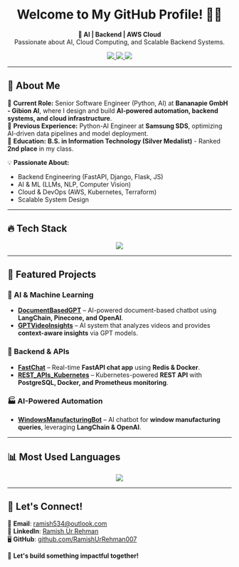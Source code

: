 <h1 align="center">Welcome to My GitHub Profile! 👨‍💻</h1>
<p align="center">
  <strong>🚀 AI | Backend | AWS Cloud</strong><br>
  Passionate about AI, Cloud Computing, and Scalable Backend Systems.
</p>

<p align="center">
  <a href="https://www.linkedin.com/in/ramish-ur-rehman-432971175/">
    <img src="https://img.shields.io/badge/LinkedIn-Connect-blue?style=flat&logo=linkedin">
  </a>
  <a href="mailto:ramish534@outlook.com">
    <img src="https://img.shields.io/badge/Email-Contact%20Me-red?style=flat&logo=gmail">
  </a>
  <a href="https://github.com/RamishUrRehman007">
    <img src="https://img.shields.io/badge/GitHub-Follow%20Me-black?style=flat&logo=github">
  </a>
</p>

---

## 🚀 About Me

🔹 **Current Role:** Senior Software Engineer (Python, AI) at **Bananapie GmbH - Gibion AI**, where I design and build **AI-powered automation, backend systems, and cloud infrastructure**.  
🔹 **Previous Experience:** Python-AI Engineer at **Samsung SDS**, optimizing AI-driven data pipelines and model deployment.  
🔹 **Education:** **B.S. in Information Technology (Silver Medalist)** - Ranked **2nd place** in my class.  

💡 **Passionate About:** 
- Backend Engineering (FastAPI, Django, Flask, JS)
- AI & ML (LLMs, NLP, Computer Vision)  
- Cloud & DevOps (AWS, Kubernetes, Terraform)  
- Scalable System Design  

---

## 🔥 Tech Stack  
<p align="center">
  <img src="https://skillicons.dev/icons?i=python,fastapi,django,flask,tensorflow,pytorch,postgresql,mongodb,redis,docker,kubernetes,aws,git,github,linux" />
</p>

---

## 📌 Featured Projects  
### 🤖 AI & Machine Learning  
- **[DocumentBasedGPT](https://github.com/RamishUrRehman007/DocumentBasedGPT)** – AI-powered document-based chatbot using **LangChain, Pinecone, and OpenAI**.  
- **[GPTVideoInsights](https://github.com/RamishUrRehman007/GPTVideoInsights)** – AI system that analyzes videos and provides **context-aware insights** via GPT models.  

### 🔧 Backend & APIs  
- **[FastChat](https://github.com/RamishUrRehman007/FastChat)** – Real-time **FastAPI chat app** using **Redis & Docker**.  
- **[REST_APIs_Kubernetes](https://github.com/RamishUrRehman007/REST_APIs-Kubernetes)** – Kubernetes-powered **REST API** with **PostgreSQL, Docker, and Prometheus monitoring**.  

### 🏭 AI-Powered Automation  
- **[WindowsManufacturingBot](https://github.com/RamishUrRehman007/WindowsManufacturingBot)** – AI chatbot for **window manufacturing queries**, leveraging **LangChain & OpenAI**.  

---

## 📊 Most Used Languages  
<p align="center">
  <img src="https://github-readme-stats.vercel.app/api/top-langs/?username=RamishUrRehman007&layout=compact&theme=radical" />
</p>

---

## 🔗 Let's Connect!  
📧 **Email**: [ramish534@outlook.com](mailto:ramish534@outlook.com)  
🔗 **LinkedIn**: [Ramish Ur Rehman](https://www.linkedin.com/in/ramish-ur-rehman-432971175/)  
🖥️ **GitHub**: [github.com/RamishUrRehman007](https://github.com/RamishUrRehman007)  

🚀 **Let's build something impactful together!**

